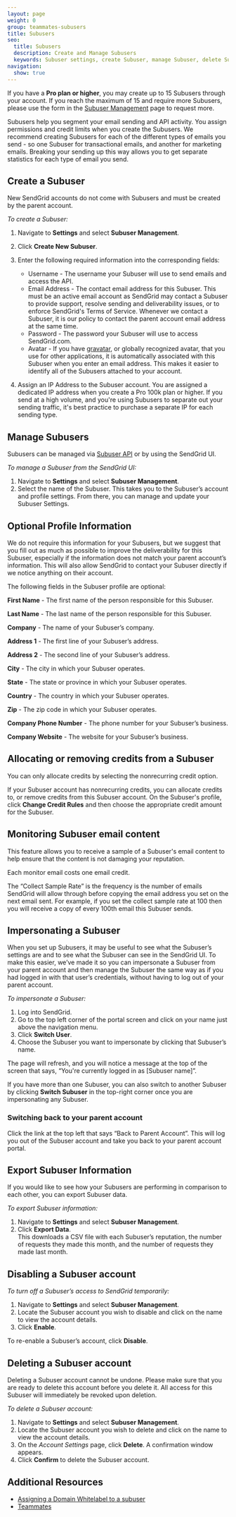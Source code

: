 ```yaml
---
layout: page
weight: 0
group: teammates-subusers
title: Subusers
seo:
  title: Subusers
  description: Create and Manage Subusers
  keywords: Subuser settings, create Subuser, manage Subuser, delete Subuser
navigation:
  show: true
---
```


<call-out>

If you have a **Pro plan or higher**, you may create up to 15 Subusers through your account. If you reach the maximum of 15 and require more Subusers, please use the form in the [Subuser Management](https://app.sendgrid.com/settings/subusers) page to request more.

</call-out>

Subusers help you segment your email sending and API activity. You assign permissions and credit limits when you create the Subusers. We recommend creating Subusers for each of the different types of emails you send - so one Subuser for transactional emails, and another for marketing emails. Breaking your sending up this way allows you to get separate statistics for each type of email you send.

## 	Create a Subuser

New SendGrid accounts do not come with Subusers and must be created by the parent account.

*To create a Subuser:*

1. Navigate to **Settings** and select **Subuser Management**.
1. Click **Create New Subuser**.
1. Enter the following required information into the corresponding fields:
    * Username - The username your Subuser will use to send emails and access the API.
    * Email Address - The contact email address for this Subuser. This must be an active email account as SendGrid may contact a Subuser to provide support,  resolve sending and deliverability issues, or to enforce SendGrid's Terms of Service. Whenever we contact a Subuser, it is our policy to contact the parent account email address at the same time.
    * Password - The password your Subuser will use to access SendGrid.com.
    * Avatar - If you have [gravatar](http://gravatar.com), or globally recognized avatar, that you use for other applications, it is automatically associated with this Subuser when you enter an email address. This makes it easier to identify all of the Subusers attached to your account.


4. Assign an IP Address to the Subuser account.
  You are assigned a dedicated IP address when you create a Pro 100k plan or higher. If you send at a high volume, and you're using Subusers to separate out your sending traffic, it's best practice to purchase a separate IP for each sending type.

## 	Manage Subusers

Subusers can be managed via [Subuser API](https://sendgrid.api-docs.io/v3.0/Subusers-api) or by using the SendGrid UI.

*To manage a Subuser from the SendGrid UI:*

1. Navigate to **Settings** and select **Subuser Management**.
1. Select the name of the Subuser. This takes you to the Subuser’s account and profile settings. From there, you can manage and update your Subuser Settings.

## 	Optional Profile Information

We do not require this information for your Subusers, but we suggest that you fill out as much as possible to improve the deliverability for this Subuser, especially if the information does not match your parent account’s information. This will also allow SendGrid to contact your Subuser directly if we notice anything on their account.

The following fields in the Subuser profile are optional:

**First Name** - The first name of the person responsible for this Subuser.

**Last Name** - The last name of the person responsible for this Subuser.

**Company** - The name of your Subuser’s company.

**Address 1** - The first line of your Subuser’s address.

**Address 2** - The second line of your Subuser’s address.

**City** - The city in which your Subuser operates.

**State** - The state or province in which your Subuser operates.

**Country** - The country in which your Subuser operates.

**Zip** - The zip code in which your Subuser operates.

**Company Phone Number** - The phone number for your Subuser’s business.

**Company Website** - The website for your Subuser’s business.

## 	Allocating or removing credits from a Subuser

<call-out type="warning">

You can only allocate credits by selecting the nonrecurring credit option.

</call-out>

If your Subuser account has nonrecurring credits, you can allocate credits to, or remove credits from this Subuser account. On the Subuser's profile, click **Change Credit Rules** and then choose the appropriate credit amount for the Subuser.

## 	Monitoring Subuser email content

This feature allows you to receive a sample of a Subuser's email content to help ensure that the content is not damaging your reputation.
<call-out type="warning">

Each monitor email costs one email credit.

</call-out>

The “Collect Sample Rate” is the frequency is the number of emails SendGrid will allow through before copying the email address you set on the next email sent. For example, if you set the collect sample rate at 100 then you will receive a copy of every 100th email this Subuser sends.

## 	Impersonating a Subuser

When you set up Subusers, it may be useful to see what the Subuser’s settings are and to see what the Subuser can see in the SendGrid UI.
To make this easier, we’ve made it so you can impersonate a Subuser from your parent account and then manage the Subuser the same way as if you had logged in with that user’s credentials, without having to log out of your parent account.

*To impersonate a Subuser:*

1. Log into SendGrid.
2. Go to the top left corner of the portal screen and click on your name just above the navigation menu.
3. Click **Switch User**.
4. Choose the Subuser you want to impersonate by clicking that Subuser’s name.

The page will refresh, and you will notice a message at the top of the screen that says, “You're currently logged in as [Subuser name]”.

If you have more than one Subuser, you can also switch to another Subuser by clicking **Switch Subuser** in the top-right corner once you are impersonating any Subuser.

 ### 	Switching back to your parent account

Click the link at the top left that says “Back to Parent Account”. This will log you out of the Subuser account and take you back to your parent account portal.


## 	Export Subuser Information

If you would like to see how your Subusers are performing in comparison to each other, you can export Subuser data.

*To export Subuser information:*

1. Navigate to **Settings** and select **Subuser Management**.
1. Click **Export Data**.
 <br>This downloads a CSV file with each Subuser’s reputation, the number of requests they made this month, and the number of requests they made last month.

 ## 	Disabling a Subuser account

*To turn off a Subuser’s access to SendGrid temporarily:*

1. Navigate to **Settings** and select **Subuser Management**.
1. Locate the Subuser account you wish to disable and click on the name to view the account details.
1. Click **Enable**.

To re-enable a Subuser’s account, click **Disable**.

## 	Deleting a Subuser account

<call-out type="warning">

Deleting a Subuser account cannot be undone. Please make sure that you are ready to delete this account before you delete it. All access for this Subuser will immediately be revoked upon deletion.

</call-out>

*To delete a Subuser account:*

1. Navigate to **Settings** and select **Subuser Management**.
1. Locate the Subuser account you wish to delete and click on the name to view the account details.
1. On the *Account Settings* page, click **Delete**.
   A confirmation window appears.
1. Click **Confirm** to delete the Subuser account.

## 	Additional Resources

- [Assigning a Domain Whitelabel to a subuser]({{root_url}}/ui/account-and-settings/how-to-set-up-domain-authentication/#assigning-a-subuser/)
- [Teammates]({{root_url}}/help-spport/account-and-settings/teammates/)
